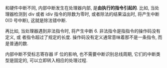 和硬件中断不同, 内部中断发生在处理器内部, 是**由执行的指令引起的**. 比如, 当处理器检测到 div 或者 idiv 指令的除数为零时, 或者除法的结果溢出时, 将产生中断 0(0 号中断), 这就是除法错中断.

再比如, 当处理器遇到非法指令时, 将产生中断 6. 非法指令是指指令的操作码没有定义, 或
者指令超过了规定的长度. 操作码没有定义通常意味着那不是一条指令, 而是普通的数.

内部中断不受标志寄存器 IF 位的影响, 也不需要中断识别总线周期, 它们的中断类型是固定的, 可以立即转入相应的处理过程.